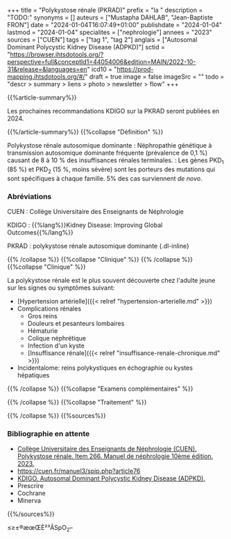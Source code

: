 +++
title = "Polykystose rénale (PKRAD)"
prefix = "la "
description = "TODO:"
synonyms = []
auteurs = ["Mustapha DAHLAB", "Jean-Baptiste FRON"]
date = "2024-01-04T16:07:49+01:00"
publishdate = "2024-01-04"
lastmod = "2024-01-04"
specialites = ["nephrologie"]
annees = "2023"
sources = ["CUEN"]
tags = ["tag 1", "tag 2"]
anglais = ["Autosomal Dominant Polycystic Kidney Disease (ADPKD)"]
sctid = "https://browser.ihtsdotools.org/?perspective=full&conceptId1=44054006&edition=MAIN/2022-10-31&release=&languages=en"
icd10 = "https://prod-mapping.ihtsdotools.org/#/"
draft = true
image = false
imageSrc = ""
todo = "descr > summary > liens > photo > newsletter > flow"
+++

{{%article-summary%}}

Les prochaines recommandations KDIGO sur la PKRAD seront publiées en 2024.

{{%/article-summary%}}
{{%collapse "Définition" %}}

Polykystose rénale autosomique dominante
: Néphropathie génétique à transmission autosomique dominante fréquente (prévalence de 0,1 %) causant de 8 à 10 % des insuffisances rénales terminales.
: Les gènes PKD<sub>1</sub> (85 %) et PKD<sub>2</sub> (15 %, moins sévère) sont les porteurs des mutations qui sont spécifiques à chaque famille. 5% des cas surviennent *de novo*.

### Abréviations

CUEN
: Collège Universitaire des Enseignants de Néphrologie

KDIGO
: {{%lang%}}Kidney Disease: Improving Global Outcomes{{%/lang%}}

PKRAD
: polykystose rénale autosomique dominante
{.dl-inline}

{{% /collapse %}}
{{%collapse "Clinique" %}}
{{% /collapse %}}
{{%collapse "Clinique" %}}

La polykystose rénale est le plus souvent découverte chez l'adulte jeune sur les signes ou symptômes suivant:

- [Hypertension artérielle]({{< relref "hypertension-arterielle.md" >}})
- Complications rénales
  - Gros reins
  - Douleurs et pesanteurs lombaires
  - Hématurie
  - Colique néphrétique
  - Infection d'un kyste
  - [Insuffisance rénale]({{< relref "insuffisance-renale-chronique.md" >}})
- Incidentalome: reins polykystiques en échographie ou kystes hépatiques

{{% /collapse %}}
{{%collapse "Examens complémentaires" %}}


{{% /collapse %}}
{{%collapse "Traitement" %}}


{{% /collapse %}}
{{%sources%}}



### Bibliographie en attente

- [Collège Universitaire des Enseignants de Néphrologie (CUEN). Polykystose rénale. Item 266. Manuel de néphrologie 10ème édition. 2023.](https://cuen.fr/manuel3/spip.php?article74)
- <https://cuen.fr/manuel3/spip.php?article76>
- [KDIGO. Autosomal Dominant Polycystic Kidney Disease (ADPKD).](https://kdigo.org/guidelines/autosomal-dominant-polycystic-kidney-disease-adpkd/)
- Prescrire
- Cochrane
- Minerva

{{%/sources%}}

≤≥±®æœŒÈ²³ÂSpO<sub>2</sub>–
